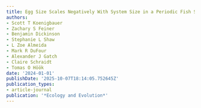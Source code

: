 ```yaml
---
title: Egg Size Scales Negatively With System Size in a Periodic Fish Species
authors:
- Scott T Koenigbauer
- Zachary S Feiner
- Benjamin Dickinson
- Stephanie L Shaw
- L Zoe Almeida
- Mark R DuFour
- Alexander J Gatch
- Claire Schraidt
- Tomas O Höök
date: '2024-01-01'
publishDate: '2025-10-07T18:14:05.752645Z'
publication_types:
- article-journal
publication: '*Ecology and Evolution*'
---
```

